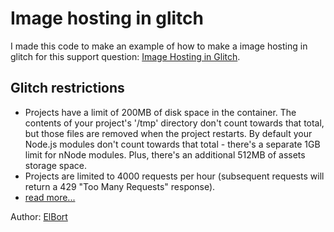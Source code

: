 Image hosting in glitch
=================

I made this code to make an example of how to make a image hosting in glitch for this support question: [Image Hosting in Glitch](https://support.glitch.com/t/image-hosting-in-glitch/12188).

Glitch restrictions
------------
- Projects have a limit of 200MB of disk space in the container. The contents of your project's '/tmp' directory don't count towards that total, but those files are removed when the project restarts. By default your Node.js modules don't count towards that total - there's a separate 1GB limit for nNode modules. Plus, there's an additional 512MB of assets storage space.
- Projects are limited to 4000 requests per hour (subsequent requests will return a 429 "Too Many Requests" response).
- [read more...](https://glitch.com/help/restrictions/)


Author: [ElBort](https://glitch.com/@ElBort)

